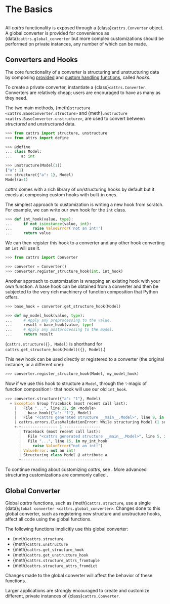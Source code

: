 # The Basics
```{currentmodule} cattrs
```

All _cattrs_ functionality is exposed through a {class}`cattrs.Converter` object.
A global converter is provided for convenience as {data}`cattrs.global_converter` but more complex customizations should be performed on private instances, any number of which can be made.


## Converters and Hooks

The core functionality of a converter is structuring and unstructuring data by composing [provided](defaulthooks.md) and [custom handling functions](customizing.md), called _hooks_.

To create a private converter, instantiate a {class}`cattrs.Converter`. Converters are relatively cheap; users are encouraged to have as many as they need.

The two main methods, {meth}`structure <cattrs.BaseConverter.structure>` and {meth}`unstructure <cattrs.BaseConverter.unstructure>`, are used to convert between _structured_ and _unstructured_ data.

```python
>>> from cattrs import structure, unstructure
>>> from attrs import define

>>> @define
... class Model:
...    a: int

>>> unstructure(Model(1))
{"a": 1}
>>> structure({"a": 1}, Model)
Model(a=1)
```

_cattrs_ comes with a rich library of un/structuring hooks by default but it excels at composing custom hooks with built-in ones.

The simplest approach to customization is writing a new hook from scratch.
For example, we can write our own hook for the `int` class.

```python
>>> def int_hook(value, type):
...     if not isinstance(value, int):
...         raise ValueError('not an int!')
...     return value
```

We can then register this hook to a converter and any other hook converting an `int` will use it.

```python
>>> from cattrs import Converter

>>> converter = Converter()
>>> converter.register_structure_hook(int, int_hook)
```

Another approach to customization is wrapping an existing hook with your own function.
A base hook can be obtained from a converter and then be subjected to the very rich machinery of function composition that Python offers.


```python
>>> base_hook = converter.get_structure_hook(Model)

>>> def my_model_hook(value, type):
...     # Apply any preprocessing to the value.
...     result = base_hook(value, type)
...     # Apply any postprocessing to the model.
...     return result
```

(`cattrs.structure({}, Model)` is shorthand for `cattrs.get_structure_hook(Model)({}, Model)`.)

This new hook can be used directly or registered to a converter (the original instance, or a different one):

```python
>>> converter.register_structure_hook(Model, my_model_hook)
```


Now if we use this hook to structure a `Model`, through the ✨magic of function composition✨ that hook will use our old `int_hook`.

```python
>>> converter.structure({"a": "1"}, Model)
  + Exception Group Traceback (most recent call last):
    |   File "...", line 22, in <module>
    |     base_hook({"a": "1"}, Model)
    |   File "<cattrs generated structure __main__.Model>", line 9, in structure_Model
    | cattrs.errors.ClassValidationError: While structuring Model (1 sub-exception)
    +-+---------------- 1 ----------------
      | Traceback (most recent call last):
      |   File "<cattrs generated structure __main__.Model>", line 5, in structure_Model
      |   File "...", line 15, in my_int_hook
      |     raise ValueError("not an int!")
      | ValueError: not an int!
      | Structuring class Model @ attribute a
      +------------------------------------
```

To continue reading about customizing _cattrs_, see [](customizing.md).
More advanced structuring customizations are commonly called [](strategies.md).

## Global Converter

Global _cattrs_ functions, such as {meth}`cattrs.structure`, use a single {data}`global converter <cattrs.global_converter>`.
Changes done to this global converter, such as registering new structure and unstructure hooks, affect all code using the global functions.

The following functions implicitly use this global converter:

- {meth}`cattrs.structure`
- {meth}`cattrs.unstructure`
- {meth}`cattrs.get_structure_hook`
- {meth}`cattrs.get_unstructure_hook`
- {meth}`cattrs.structure_attrs_fromtuple`
- {meth}`cattrs.structure_attrs_fromdict`

Changes made to the global converter will affect the behavior of these functions.

Larger applications are strongly encouraged to create and customize different, private instances of {class}`cattrs.Converter`.
